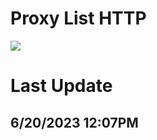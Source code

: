 # Proxy List HTTP
<a href="#"><img src="https://img.shields.io/badge/HTTP Proxy-Checked-green" ></a>

# Last Update
## 6/20/2023 12:07PM
